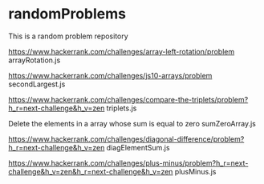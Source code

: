 # randomProblems
This is a random problem repository

https://www.hackerrank.com/challenges/array-left-rotation/problem
arrayRotation.js

https://www.hackerrank.com/challenges/js10-arrays/problem
secondLargest.js

https://www.hackerrank.com/challenges/compare-the-triplets/problem?h_r=next-challenge&h_v=zen
triplets.js

Delete the elements in a array whose sum is equal to zero
sumZeroArray.js

https://www.hackerrank.com/challenges/diagonal-difference/problem?h_r=next-challenge&h_v=zen
diagElementSum.js

https://www.hackerrank.com/challenges/plus-minus/problem?h_r=next-challenge&h_v=zen&h_r=next-challenge&h_v=zen
plusMinus.js

